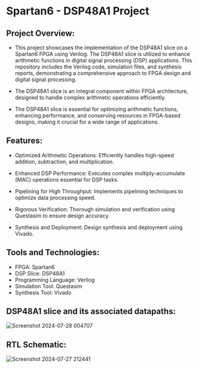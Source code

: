 # Spartan6 - DSP48A1 Project

## Project Overview:
- This project showcases the implementation of the DSP48A1 slice on a Spartan6 FPGA using Verilog. The DSP48A1 slice is utilized to enhance arithmetic functions in digital signal processing (DSP) applications. This 
 repository includes the Verilog code, simulation files, and synthesis reports, demonstrating a comprehensive approach to FPGA design and digital signal processing.

- The DSP48A1 slice is an integral component within FPGA architecture, designed to handle complex arithmetic operations efficiently.

- The DSP48A1 slice is essential for optimizing arithmetic functions, enhancing performance, and conserving resources in FPGA-based designs, making it crucial for a wide range of applications.

## Features:
- Optimized Arithmetic Operations: Efficiently handles high-speed addition, subtraction, and multiplication.

- Enhanced DSP Performance: Executes complex multiply-accumulate (MAC) operations essential for DSP tasks.

- Pipelining for High Throughput: Implements pipelining techniques to optimize data processing speed.

- Rigorous Verification: Thorough simulation and verification using Questasim to ensure design accuracy.

- Synthesis and Deployment: Design synthesis and deployment using Vivado.

## Tools and Technologies:
- FPGA: Spartan6
- DSP Slice: DSP48A1
- Programming Language: Verilog
- Simulation Tool: Questasim
- Synthesis Tool: Vivado

## DSP48A1 slice and its associated datapaths:

![Screenshot 2024-07-28 004707](https://github.com/user-attachments/assets/04a1efee-f696-4763-b771-f1ae4a16f00c)

## RTL Schematic:

![Screenshot 2024-07-27 212441](https://github.com/user-attachments/assets/e932417e-af7f-4c97-9e17-a92c04da1557)
